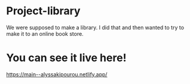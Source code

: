 # Project-library
We were supposed to make a library. I did that and then wanted to try to make it to an online book store.

# You can see it live here!
https://main--alyssakipourou.netlify.app/
